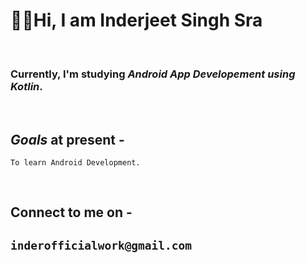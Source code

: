 # 🙋‍♂️Hi, I am __Inderjeet Singh Sra__ 

<br>

### Currently, I'm studying ***Android App Developement using Kotlin***.

<br>

## *Goals* at present -  

    To learn Android Development.

<br>

## Connect to me on - 

## `inderofficialwork@gmail.com`

<!---
inder-work-id/inder-work-id is a ✨ special ✨ repository because its `README.md` (this file) appears on your GitHub profile.
You can click the Preview link to take a look at your changes.
--->

